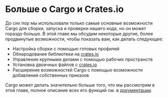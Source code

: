 # Больше о Cargo и Crates.io

До сих пор мы использовали только самые основные возможности Cargo для сборки, запуска и проверки нашего кода, но он может гораздо больше. В этой главе мы обсудим некоторые другие, более продвинутые возможности, чтобы показать вам, как делать следующее:

- Настройка сборки с помощью готовых профилей
- Обнародование библиотеки на [crates.io](https://crates.io/)<!--  -->
- Управление крупными делами с помощью рабочих пространств
- Установка двоичных файлов с [crates.io](https://crates.io/)<!--  -->
- Расширение возможностей Cargo с помощью возможности добавления собственных приказов

Cargo может делать значительно больше того, что мы рассмотрим в этой главе, полное описание всех его функций см. в [документации](https://doc.rust-lang.org/cargo/).
